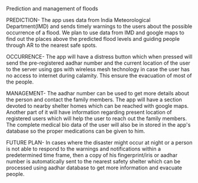 Prediction and management of floods

PREDICTION-
The app uses data from India Meteorological Department(IMD) and sends timely warnings to the users about the possible occurrence of a flood.
We plan to use data from IMD and google maps to find out the places above the predicted flood levels and guiding people through AR to the nearest safe spots.

OCCURRENCE-
The app will have a distress button which when pressed will send the pre-registered aadhar number and the current location of the user to the server using gps with wireless mesh technology in case the user has no access to internet during calamity.
This ensure the evacuation of most of the people.

MANAGEMENT-
The aadhar number can be used to get more details about the person and contact the family members.
The app will have a section devoted to nearby shelter homes which can be reached with google maps.
Another part of it will have information regarding present location of registered users which will help the user to reach out the family members.
The complete medical bio data of the user will also be in stored in the app's database so the proper medications can be given to him.

FUTURE PLAN-
In cases where the disaster might occur at night or a person is not able to respond to the warnings and notifications within a predetermined time frame, then a copy of his fingerprint/iris or aadhar number is automatically sent to the nearest safety shelter which can be processed using aadhar database to get more information and evacuate people.
